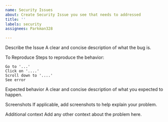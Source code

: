 ```yaml
---
name: Security Issues
about: Create Security Issue you see that needs to addressed
title: ''
labels: security
assignees: Parkman328

---
```


Describe the Issue
A clear and concise description of what the bug is.

To Reproduce
Steps to reproduce the behavior:

    Go to '...'
    Click on '....'
    Scroll down to '....'
    See error

Expected behavior
A clear and concise description of what you expected to happen.

Screenshots
If applicable, add screenshots to help explain your problem.

Additional context
Add any other context about the problem here.
